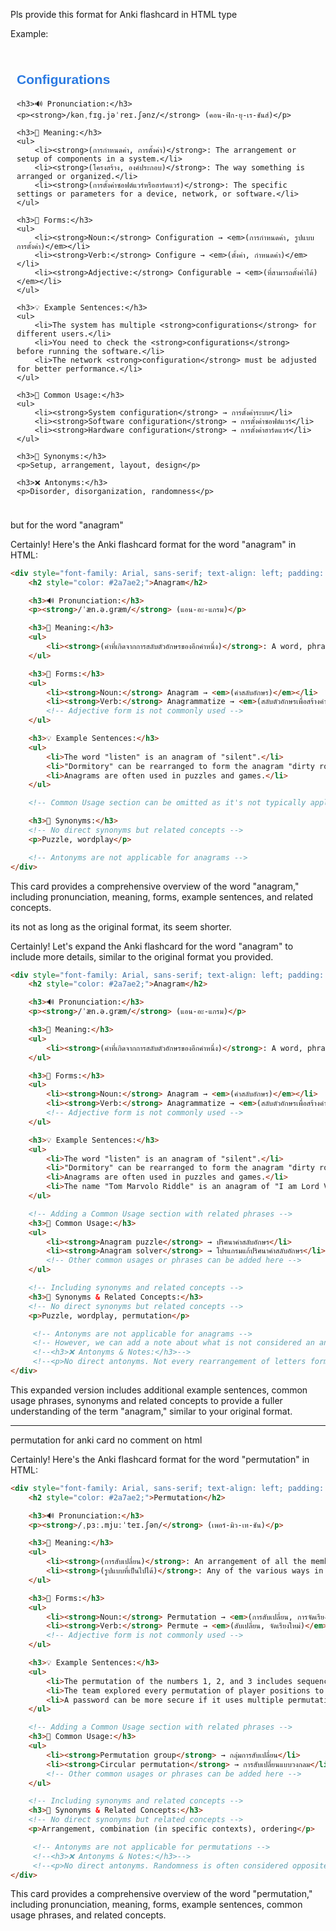 


Pls provide this format for Anki flashcard in HTML type

Example:
<div style="font-family: Arial, sans-serif; text-align: left; padding: 10px;">
    <h2 style="color: #2a7ae2;">Configurations</h2>

    <h3>🔊 Pronunciation:</h3>
    <p><strong>/kənˌfɪɡ.jəˈreɪ.ʃənz/</strong> (คอน-ฟิก-ยุ-เร-ชันส์)</p>

    <h3>📖 Meaning:</h3>
    <ul>
        <li><strong>(การกำหนดค่า, การตั้งค่า)</strong>: The arrangement or setup of components in a system.</li>
        <li><strong>(โครงสร้าง, องค์ประกอบ)</strong>: The way something is arranged or organized.</li>
        <li><strong>(การตั้งค่าซอฟต์แวร์หรือฮาร์ดแวร์)</strong>: The specific settings or parameters for a device, network, or software.</li>
    </ul>

    <h3>📝 Forms:</h3>
    <ul>
        <li><strong>Noun:</strong> Configuration → <em>(การกำหนดค่า, รูปแบบการตั้งค่า)</em></li>
        <li><strong>Verb:</strong> Configure → <em>(ตั้งค่า, กำหนดค่า)</em></li>
        <li><strong>Adjective:</strong> Configurable → <em>(ที่สามารถตั้งค่าได้)</em></li>
    </ul>

    <h3>💡 Example Sentences:</h3>
    <ul>
        <li>The system has multiple <strong>configurations</strong> for different users.</li>
        <li>You need to check the <strong>configurations</strong> before running the software.</li>
        <li>The network <strong>configuration</strong> must be adjusted for better performance.</li>
    </ul>

    <h3>📌 Common Usage:</h3>
    <ul>
        <li><strong>System configuration</strong> → การตั้งค่าระบบ</li>
        <li><strong>Software configuration</strong> → การตั้งค่าซอฟต์แวร์</li>
        <li><strong>Hardware configuration</strong> → การตั้งค่าฮาร์ดแวร์</li>
    </ul>

    <h3>🔄 Synonyms:</h3>
    <p>Setup, arrangement, layout, design</p>

    <h3>❌ Antonyms:</h3>
    <p>Disorder, disorganization, randomness</p>
</div>


but for the word "anagram"



Certainly! Here's the Anki flashcard format for the word "anagram" in HTML:

```html
<div style="font-family: Arial, sans-serif; text-align: left; padding: 10px;">
    <h2 style="color: #2a7ae2;">Anagram</h2>

    <h3>🔊 Pronunciation:</h3>
    <p><strong>/ˈæn.ə.ɡræm/</strong> (แอน-อะ-แกรม)</p>

    <h3>📖 Meaning:</h3>
    <ul>
        <li><strong>(คำที่เกิดจากการสลับตัวอักษรของอีกคำหนึ่ง)</strong>: A word, phrase, or name formed by rearranging the letters of another.</li>
    </ul>

    <h3>📝 Forms:</h3>
    <ul>
        <li><strong>Noun:</strong> Anagram → <em>(คำสลับอักษร)</em></li>
        <li><strong>Verb:</strong> Anagrammatize → <em>(สลับตัวอักษรเพื่อสร้างคำใหม่)</em></li>
        <!-- Adjective form is not commonly used -->
    </ul>

    <h3>💡 Example Sentences:</h3>
    <ul>
        <li>The word "listen" is an anagram of "silent".</li>
        <li>"Dormitory" can be rearranged to form the anagram "dirty room".</li>
        <li>Anagrams are often used in puzzles and games.</li>
    </ul>

    <!-- Common Usage section can be omitted as it's not typically applicable for "anagram" -->

    <h3>🔄 Synonyms:</h3>
    <!-- No direct synonyms but related concepts -->
    <p>Puzzle, wordplay</p>

    <!-- Antonyms are not applicable for anagrams -->
</div>
```

This card provides a comprehensive overview of the word "anagram," including pronunciation, meaning, forms, example sentences, and related concepts.


its not as long as the original format, its seem shorter.



Certainly! Let's expand the Anki flashcard for the word "anagram" to include more details, similar to the original format you provided.

```html
<div style="font-family: Arial, sans-serif; text-align: left; padding: 10px;">
    <h2 style="color: #2a7ae2;">Anagram</h2>

    <h3>🔊 Pronunciation:</h3>
    <p><strong>/ˈæn.ə.ɡræm/</strong> (แอน-อะ-แกรม)</p>

    <h3>📖 Meaning:</h3>
    <ul>
        <li><strong>(คำที่เกิดจากการสลับตัวอักษรของอีกคำหนึ่ง)</strong>: A word, phrase, or name formed by rearranging the letters of another.</li>
    </ul>

    <h3>📝 Forms:</h3>
    <ul>
        <li><strong>Noun:</strong> Anagram → <em>(คำสลับอักษร)</em></li>
        <li><strong>Verb:</strong> Anagrammatize → <em>(สลับตัวอักษรเพื่อสร้างคำใหม่)</em></li>
        <!-- Adjective form is not commonly used -->
    </ul>

    <h3>💡 Example Sentences:</h3>
    <ul>
        <li>The word "listen" is an anagram of "silent".</li>
        <li>"Dormitory" can be rearranged to form the anagram "dirty room".</li>
        <li>Anagrams are often used in puzzles and games.</li>
        <li>The name "Tom Marvolo Riddle" is an anagram of "I am Lord Voldemort".</li>
    </ul>

    <!-- Adding a Common Usage section with related phrases -->
    <h3>📌 Common Usage:</h3>
    <ul>
        <li><strong>Anagram puzzle</strong> → ปริศนาคำสลับอักษร</li>
        <li><strong>Anagram solver</strong> → โปรแกรมแก้ปริศนาคำสลับอักษร</li>
        <!-- Other common usages or phrases can be added here -->
    </ul>

    <!-- Including synonyms and related concepts -->
    <h3>🔄 Synonyms & Related Concepts:</h3>
    <!-- No direct synonyms but related concepts -->
    <p>Puzzle, wordplay, permutation</p>

     <!-- Antonyms are not applicable for anagrams -->
     <!-- However, we can add a note about what is not considered an anagram -->
     <!--<h3>❌ Antonyms & Notes:</h3>-->
     <!--<p>No direct antonyms. Not every rearrangement of letters forms a meaningful word or phrase.</p>-->
</div>
```

This expanded version includes additional example sentences, common usage phrases, synonyms and related concepts to provide a fuller understanding of the term "anagram," similar to your original format.

---

permutation for anki card no comment on html


Certainly! Here's the Anki flashcard format for the word "permutation" in HTML:

```html
<div style="font-family: Arial, sans-serif; text-align: left; padding: 10px;">
    <h2 style="color: #2a7ae2;">Permutation</h2>

    <h3>🔊 Pronunciation:</h3>
    <p><strong>/ˌpɜː.mjuːˈteɪ.ʃən/</strong> (เพอร์-มิว-เท-ชัน)</p>

    <h3>📖 Meaning:</h3>
    <ul>
        <li><strong>(การสับเปลี่ยน)</strong>: An arrangement of all the members of a set into some sequence or order.</li>
        <li><strong>(รูปแบบที่เป็นไปได้)</strong>: Any of the various ways in which a set of things can be ordered or arranged.</li>
    </ul>

    <h3>📝 Forms:</h3>
    <ul>
        <li><strong>Noun:</strong> Permutation → <em>(การสับเปลี่ยน, การจัดเรียงลำดับใหม่)</em></li>
        <li><strong>Verb:</strong> Permute → <em>(สับเปลี่ยน, จัดเรียงใหม่)</em></li>
        <!-- Adjective form is not commonly used -->
    </ul>

    <h3>💡 Example Sentences:</h3>
    <ul>
        <li>The permutation of the numbers 1, 2, and 3 includes sequences like 123, 132, and 321.</li>
        <li>The team explored every permutation of player positions to find the best strategy.</li>
        <li>A password can be more secure if it uses multiple permutations of characters.</li>
    </ul>

    <!-- Adding a Common Usage section with related phrases -->
    <h3>📌 Common Usage:</h3>
    <ul>
        <li><strong>Permutation group</strong> → กลุ่มการสับเปลี่ยน</li>
        <li><strong>Circular permutation</strong> → การสับเปลี่ยนแบบวงกลม</li>
        <!-- Other common usages or phrases can be added here -->
    </ul>

    <!-- Including synonyms and related concepts -->
    <h3>🔄 Synonyms & Related Concepts:</h3>
    <!-- No direct synonyms but related concepts -->
    <p>Arrangement, combination (in specific contexts), ordering</p>

     <!-- Antonyms are not applicable for permutations -->
     <!--<h3>❌ Antonyms & Notes:</h3>-->
     <!--<p>No direct antonyms. Randomness is often considered opposite in terms of lack of order.</p>-->
</div>
```

This card provides a comprehensive overview of the word "permutation," including pronunciation, meaning, forms, example sentences, common usage phrases, and related concepts.